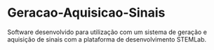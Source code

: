 # Geracao-Aquisicao-Sinais
Software desenvolvido para utilização com um sistema de geração e aquisição de sinais com a plataforma de desenvolvimento STEMLab.
